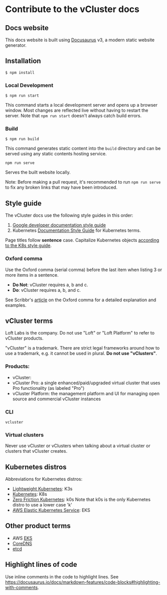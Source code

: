 # Contribute to the vCluster docs

## Docs website

This docs website is built using [Docusaurus](https://docusaurus.io/) v3, a modern static website generator.

## Installation

```
$ npm install
```

### Local Development

```
$ npm run start
```

This command starts a local development server and opens up a browser window. Most changes are reflected live without having to restart the server.
Note that `npm run start` doesn't always catch build errors.

### Build

```
$ npm run build
```

This command generates static content into the `build` directory and can be served using any static contents hosting service.

`npm run serve`

Serves the built website locally.

Note: Before making a pull request, it's recommended to run `npm run serve` to fix any broken links that may have been introduced.


## Style guide

The vCluster docs use the following style guides in this order:

1. [Google developer documentation style guide](https://developers.google.com/style)
2. Kubernetes [Documentation Style Guide](https://kubernetes.io/docs/contribute/style/style-guide/) for Kubernetes terms.

Page titles follow **sentence** case. Capitalize Kubernetes objects [according to the K8s style guide](https://kubernetes.io/docs/contribute/style/style-guide/#documentation-formatting-standards).

### Oxford comma

Use the Oxford comma (serial comma) before the last item when listing 3 or more items in a sentence.

- **Do Not**: vCluster requires a, b and c.
- **Do**: vCluster requires a, b, and c.

See Scribbr's [article](https://www.scribbr.com/commas/oxford-comma/) on the Oxford comma for a detailed explanation and examples.

## vCluster terms

Loft Labs is the company. Do not use "Loft" or "Loft Platform" to refer to vCluster products.

"vCluster" is a trademark. There are strict legal frameworks around how to use a trademark, e.g. it cannot be used in plural. **Do not use "vClusters"**.

### Products:
  - vCluster:
  - vCluster Pro: a single enhanced/paid/upgraded virtual cluster that uses Pro functionality (as labeled "Pro")
  - vCluster Platform: the management platform and UI for managing open source and commercial vCluster instances

### CLI

`vcluster`


### Virtual clusters

Never use vCluster or vClusters when talking about a virtual cluster or clusters that vCluster creates.

## Kubernetes distros

Abbreviations for Kubernetes distros:

- [Lightweight Kubernetes](https://k3s.io/): K3s
- [Kubernetes](https://kubernetes.io/): K8s
- [Zero Friction Kubernetes](https://k0sproject.io/ ): k0s  Note that k0s is the only Kubernetes distro to use a lower case 'k'
- [AWS Elastic Kubernetes Service](https://aws.amazon.com/eks/): EKS

## Other product terms

- AWS [EKS](https://aws.amazon.com/eks/)
- [CoreDNS](https://coredns.io/)
- [etcd](https://etcd.io/)


## Highlight lines of code

Use inline comments in the code to highlight lines. See https://docusaurus.io/docs/markdown-features/code-blocks#highlighting-with-comments.
